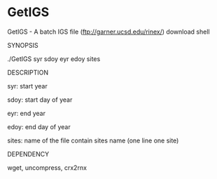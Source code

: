 # GetIGS
GetIGS - A batch IGS file (ftp://garner.ucsd.edu/rinex/) download shell


SYNOPSIS
     
./GetIGS syr sdoy eyr edoy sites

DESCRIPTION

syr:  	start year

sdoy: 	start day of year

eyr:  	end year

edoy: 	end day of year

sites:	name of the file contain sites name (one line one site)

DEPENDENCY

wget, uncompress, crx2rnx
